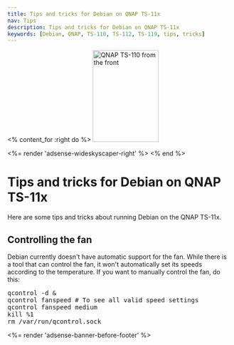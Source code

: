 ```yaml
---
title: Tips and tricks for Debian on QNAP TS-11x
nav: Tips
description: Tips and tricks for Debian on QNAP TS-11x
keywords: [Debian, QNAP, TS-110, TS-112, TS-119, tips, tricks]
---
```


<% content_for :right do %>
<img src = "../images/r_qnap_ts110.jpg" class="border" alt="QNAP TS-110 from the front" width="148" height="206" />

<%= render 'adsense-wideskyscaper-right' %>
<% end %>

<h1>Tips and tricks for Debian on QNAP TS-11x</h1>

Here are some tips and tricks about running Debian on the QNAP TS-11x.

<h2>Controlling the fan</h2>

Debian currently doesn't have automatic support for the fan.  While there
is a tool that can control the fan, it won't automatically set its speeds
according to the temperature.  If you want to manually control the fan, do
this:

<div class="code">
<pre>
qcontrol -d &amp;
qcontrol fanspeed # To see all valid speed settings
qcontrol fanspeed medium
kill %1
rm /var/run/qcontrol.sock
</pre>
</div>

<div class="bbf">
<%= render 'adsense-banner-before-footer' %>
</div>

